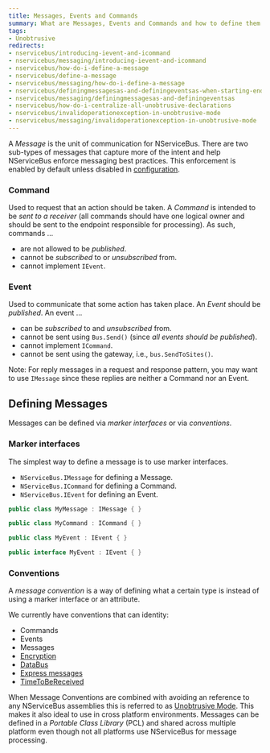 ```yaml
---
title: Messages, Events and Commands
summary: What are Messages, Events and Commands and how to define them.
tags: 
- Unobtrusive
redirects:
- nservicebus/introducing-ievent-and-icommand
- nservicebus/messaging/introducing-ievent-and-icommand
- nservicebus/how-do-i-define-a-message
- nservicebus/define-a-message
- nservicebus/messaging/how-do-i-define-a-message
- nservicebus/definingmessagesas-and-definingeventsas-when-starting-endpoint
- nservicebus/messaging/definingmessagesas-and-definingeventsas
- nservicebus/how-do-i-centralize-all-unobtrusive-declarations
- nservicebus/invalidoperationexception-in-unobtrusive-mode
- nservicebus/messaging/invalidoperationexception-in-unobtrusive-mode
---
```


A *Message* is the unit of communication for NServiceBus. There are two sub-types of messages that capture more of the intent and help NServiceBus enforce messaging best practices. This enforcement is enabled by default unless disabled in [configuration](best-practice-enforcement.md). 


### Command

Used to request that an action should be taken. A *Command* is intended to be _sent to a receiver_ (all commands should have one logical owner and should be sent to the endpoint responsible for processing). As such, commands ...

 * are not allowed to be _published_. 
 * cannot be _subscribed_ to or _unsubscribed_ from.
 * cannot implement `IEvent`.


### Event

Used to communicate that some action has taken place. An *Event* should be _published_. An event ...

 * can be _subscribed_ to and _unsubscribed_ from.
 * cannot be sent using `Bus.Send()` (since _all events should be published_).
 * cannot implement `ICommand`.
 * cannot be sent using the gateway, i.e., `bus.SendToSites()`.

Note: For reply messages in a request and response pattern, you may want to use `IMessage` since these replies are neither a Command nor an Event.


## Defining Messages

Messages can be defined via *marker interfaces* or via *conventions*.


### Marker interfaces

The simplest way to define a message is to use marker interfaces. 

 * `NServiceBus.IMessage` for defining a Message.
 * `NServiceBus.ICommand` for defining a Command.
 * `NServiceBus.IEvent` for defining an Event.

```C#
public class MyMessage : IMessage { }

public class MyCommand : ICommand { }

public class MyEvent : IEvent { }

public interface MyEvent : IEvent { }
```


### Conventions 

A *message convention* is a way of defining what a certain type is instead of using a marker interface or an attribute.

We currently have conventions that can identity:

 * Commands
 * Events
 * Messages
 * [Encryption](/nservicebus/security/encryption.md)
 * [DataBus](/nservicebus/messaging/databus.md)
 * [Express messages](/nservicebus/messaging/non-durable-messaging.md)
 * [TimeToBeReceived](/nservicebus/messaging/discard-old-messages.md)

When Message Conventions are combined with avoiding an reference to any NServiceBus assemblies this is referred to as [Unobtrusive Mode](unobtrusive-mode.md). This makes it also ideal to use in cross platform environments. Messages can be defined in a *Portable Class Library* (PCL) and shared across multiple platform even though not all platforms use NServiceBus for message processing.